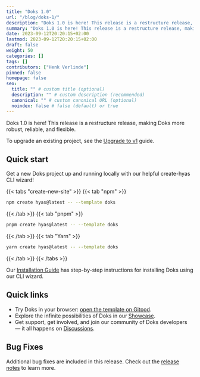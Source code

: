 ```yaml
---
title: "Doks 1.0"
url: "/blog/doks-1/"
description: "Doks 1.0 is here! This release is a restructure release, making Doks more robust, reliable, and flexible."
summary: "Doks 1.0 is here! This release is a restructure release, making Doks more robust, reliable, and flexible."
date: 2023-09-12T20:20:15+02:00
lastmod: 2023-09-12T20:20:15+02:00
draft: false
weight: 50
categories: []
tags: []
contributors: ["Henk Verlinde"]
pinned: false
homepage: false
seo:
  title: "" # custom title (optional)
  description: "" # custom description (recommended)
  canonical: "" # custom canonical URL (optional)
  noindex: false # false (default) or true
---
```


Doks 1.0 is here! This release is a restructure release, making Doks more robust, reliable, and flexible.

To upgrade an existing project, see the [Upgrade to v1](/upgrade-guides/upgrade-to-v1/) guide.

## Quick start

Get a new Doks project up and running locally with our helpful create-hyas CLI wizard!

{{< tabs "create-new-site" >}}
{{< tab "npm" >}}

```bash
npm create hyas@latest -- --template doks
```

{{< /tab >}}
{{< tab "pnpm" >}}

```bash
pnpm create hyas@latest -- --template doks
```

{{< /tab >}}
{{< tab "Yarn" >}}

```bash
yarn create hyas@latest -- --template doks
```

{{< /tab >}}
{{< /tabs >}}

Our [Installation Guide](/docs/start-here/installation/) has step-by-step instructions for installing Doks using our CLI wizard.

## Quick links

- Try Doks in your browser: [open the template on Gitpod](https://gitpod.io/#https://github.com/gethyas/doks).
- Explore the infinite possibilities of Doks in our [Showcase](/showcase/).
- Get support, get involved, and join our community of Doks developers — it all happens on [Discussions](https://github.com/gethyas/doks/discussions).

## Bug Fixes

Additional bug fixes are included in this release. Check out the [release notes](https://github.com/gethyas/doks-core/releases/tag/v1.0.0) to learn more.
